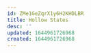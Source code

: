 ```yaml
---
id: ZMe1GeZqrX1y6H2KHDLBR
title: Hollow States
desc: ''
updated: 1644961726968
created: 1644961726968
---
```


